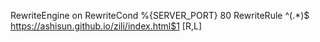 RewriteEngine on
RewriteCond %{SERVER_PORT} 80
RewriteRule ^(.*)$ https://ashisun.github.io/zili/index.html$1 [R,L]
